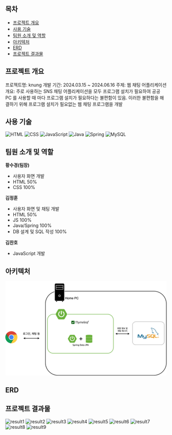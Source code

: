 ## 목차

- [프로젝트 개요](#프로젝트-개요)
- [사용 기술](#사용-기술)
- [팀원 소개 및 역할](#팀원-소개-및-역할)
- [아키텍처](#아키텍처)
- [ERD](#ERD)
- [프로젝트 결과물](#프로젝트-결과물)

## 프로젝트 개요
프로젝트명: knung
개발 기간: 2024.03.15 ~ 2024.06.16
주제: 웹 채팅 어플리케이션
개요: 주로 사용하는 SNS 채팅 어플리케이션을 모두 프로그램 설치가 필요하여 공공 PC 를 사용할 때 마다 프로그램 설치가 필요하다는 불편함이 있음.
이러한 불편함을 해결하기 위해 프로그램 설치가 필요없는 웹 채팅 프로그램을 개발

## 사용 기술
![HTML](https://img.shields.io/badge/HTML5-E34F26?style=flat-square&logo=html5&logoColor=white)
![CSS](https://img.shields.io/badge/CSS3-1572B6?style=flat-square&logo=css3&logoColor=white)
![JavaScript](https://img.shields.io/badge/JavaScript-F7DF1E?style=flat-square&logo=javascript&logoColor=black)
![Java](https://img.shields.io/badge/java-%23ED8B00.svg?style=flat-square&logo=openjdk&logoColor=white)
![Spring](https://img.shields.io/badge/Spring-6DB33F?style=flat-square&logo=Spring&logoColor=white)
![MySQL](https://img.shields.io/badge/MySQL-4479A1?style=flat-square&logo=MySQL&logoColor=white)

## 팀원 소개 및 역할

**황수경(팀장)**<br>
- 사용자 화면 개발
- HTML 50%
- CSS 100%

**김정훈**<br>
- 사용자 화면 및 채팅 개발
- HTML 50%
- JS 100%
- Java/Spring 100%
- DB 설계 및 SQL 작성 100%

**김찬호**<br>
- JavaScript 개발

## 아키텍처
![architecture](https://github.com/Hoon1999/hoon1999.github.io/blob/main/assets/img/etc/knung/architecture_v1.png?raw=true)

## ERD

## 프로젝트 결과물
![result1](https://github.com/Hoon1999/hoon1999.github.io/blob/main/assets/img/etc/knung/result_1.png?raw=true)
![result2](https://github.com/Hoon1999/hoon1999.github.io/blob/main/assets/img/etc/knung/result_2.png?raw=true)
![result3](https://github.com/Hoon1999/hoon1999.github.io/blob/main/assets/img/etc/knung/result_3.png?raw=true)
![result4](https://github.com/Hoon1999/hoon1999.github.io/blob/main/assets/img/etc/knung/result_4.png?raw=true)
![result5](https://github.com/Hoon1999/hoon1999.github.io/blob/main/assets/img/etc/knung/result_5.png?raw=true)
![result6](https://github.com/Hoon1999/hoon1999.github.io/blob/main/assets/img/etc/knung/result_6.png?raw=true)
![result7](https://github.com/Hoon1999/hoon1999.github.io/blob/main/assets/img/etc/knung/result_7.png?raw=true)
![result8](https://github.com/Hoon1999/hoon1999.github.io/blob/main/assets/img/etc/knung/result_8.png?raw=true)
![result9](https://github.com/Hoon1999/hoon1999.github.io/blob/main/assets/img/etc/knung/result_9.png?raw=true)
